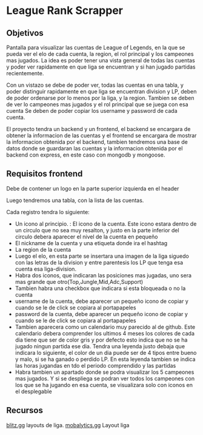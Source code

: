 # League Rank Scrapper

## Objetivos
  Pantalla para visualizar las cuentas de League of Legends, en la que se pueda ver el elo de cada cuenta, la region, el rol principal y los campeones mas jugados. La idea es poder tener una vista general de todas las cuentas y poder ver rapidamente en que liga se encuentran y si han jugado partidas recientemente.

Con un vistazo se debe de poder ver, todas las cuentas en una tabla, y poder distinguir rapidamente en que liga se encuentran division y LP, deben de poder ordenarse por lo menos por la liga, y la region.
Tambien se deben de ver lo campeones mas jugados y el rol principal que se juega con esa cuenta
Se deben de poder copiar los username y password de cada cuenta.

El proyecto tendra un backend y un frontend, el backend se encargara de obtener la informacion de las cuentas y el frontend se encargara de mostrar la informacion obtenida por el backend, tambien tendremos una base de datos donde se guardaran las cuentas y la informacion obtenida por el backend con express, en este caso con mongodb y mongoose.
## Requisitos frontend

Debe de contener un logo en la parte superior izquierda en el header

Luego tendremos una tabla, con la lista de las cuentas.

Cada registro tendra lo siguiente:
  - Un icono al principio. : El icono de la cuenta. Este icono estara dentro de un circulo que no sea muy resalton, y justo en la parte inferior del circulo debera aparecer el nivel de la cuenta en pequeño
  - El nickname de la cuenta y una etiqueta donde ira el hashtag
  - La region de la cuenta
  - Luego el elo, en esta parte se insertara una imagen de la liga siguedo con las letras de la division y entre parentesis los LP que tenga esa cuenta esa liga-division.
  - Habra dos iconos, que indicaran las posiciones mas jugadas, uno sera mas grande que otro(Top,Jungle,Mid,Adc,Support)
  - Tambien habra una checkbox que indicara si esta bloqueada o no la cuenta
  - username de la cuenta, debe aparecer un pequeño icono de copiar y cuando se le de click se copiara al portapapeles
  - password de la cuenta, debe aparecer un pequeño icono de copiar y cuando se le de click se copiara al portapapeles
  - Tambien aparecera como un calendario muy parecido al de github. Este calendario debera comprender los ultimos 4 meses los colores de cada dia tiene que ser de color gris y por defecto esto indica que no se ha jugado ningun partida ese dia. Tendra una leyenda justo debaja que indicara lo siguiente, el color de un dia puede ser de 4 tipos entre bueno y malo, si se ha ganado o perdido LP. En esta leyenda tambien se indica las horas jugandas en tdo el periodo comprendido y las partidas
  - Habra tambien un apartado donde se podra visualizar los 5 campeones mas jugados. Y si se despliega se podran ver todos los campeones con los que se ha jugando en esa cuenta, se visualizara solo con iconos en el desplegable


## Recursos
[blitz.gg](https://blitz.gg/lol/profile/EUW1/MarquesaFanAcc-EUW) layouts de liga.
[mobalytics.gg](https://mobalytics.gg/lol/profile/euw/marquesafanacc-euw/overview) Layout liga
